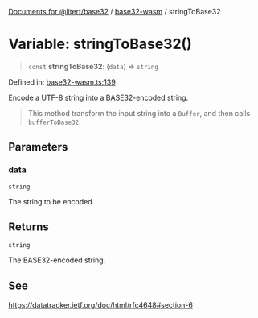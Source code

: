 [Documents for @litert/base32](../../index.md) / [base32-wasm](../index.md) / stringToBase32

# Variable: stringToBase32()

> `const` **stringToBase32**: (`data`) => `string`

Defined in: [base32-wasm.ts:139](https://github.com/litert/base32.js/blob/master/src/lib/base32-wasm.ts#L139)

Encode a UTF-8 string into a BASE32-encoded string.

> This method transform the input string into a `Buffer`, and then calls `bufferToBase32`.

## Parameters

### data

`string`

The string to be encoded.

## Returns

`string`

The BASE32-encoded string.

## See

https://datatracker.ietf.org/doc/html/rfc4648#section-6
